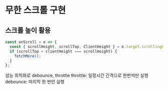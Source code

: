 # 무한 스크롤 구현

## 스크롤 높이 활용

```js
const onScroll = e => {
  const { scrollHeight, scrollTop, ClientHeight } = e.target.scrollingElement;
  if (scrollTop + clientHeight === scrollHeight) {
    fetchMore();
  }
};
```

성능 최적화로 debounce, throttle
throttle: 일정시간 간격으로 한번씩만 실행
debounce: 마지막 한 번만 실행